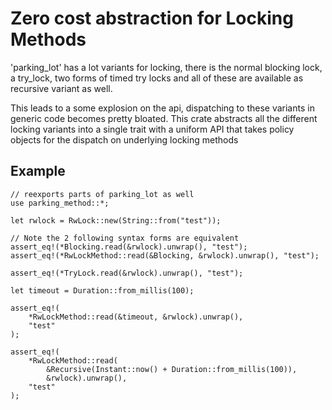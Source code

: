 # Zero cost abstraction for Locking Methods

'parking_lot' has a lot variants for locking, there is the normal blocking lock, a try_lock,
two forms of timed try locks and all of these are available as recursive variant as well.

This leads to a some explosion on the api, dispatching to these variants in generic code
becomes pretty bloated. This crate abstracts all the different locking variants into a single
trait with a uniform API that takes policy objects for the dispatch on underlying locking
methods

## Example
```
// reexports parts of parking_lot as well
use parking_method::*;

let rwlock = RwLock::new(String::from("test"));

// Note the 2 following syntax forms are equivalent
assert_eq!(*Blocking.read(&rwlock).unwrap(), "test");
assert_eq!(*RwLockMethod::read(&Blocking, &rwlock).unwrap(), "test");

assert_eq!(*TryLock.read(&rwlock).unwrap(), "test");

let timeout = Duration::from_millis(100);

assert_eq!(
    *RwLockMethod::read(&timeout, &rwlock).unwrap(),
    "test"
);

assert_eq!(
    *RwLockMethod::read(
        &Recursive(Instant::now() + Duration::from_millis(100)),
        &rwlock).unwrap(),
    "test"
);
```

